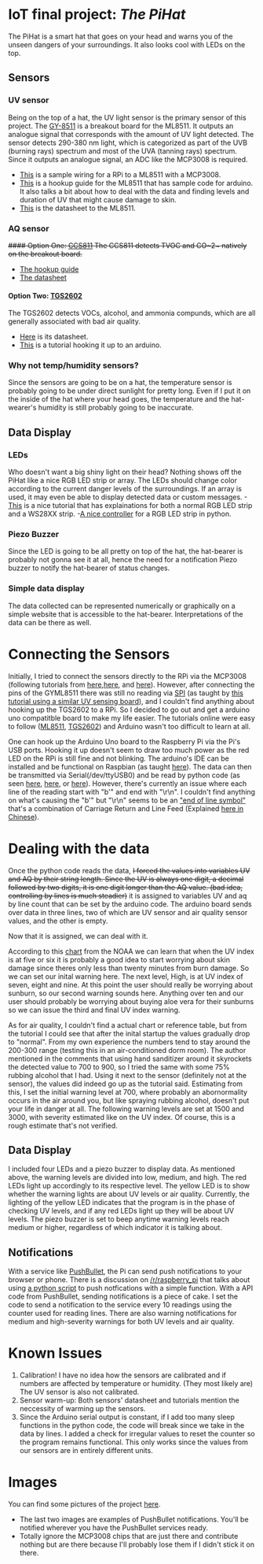 # IoT final project: *The PiHat*
The PiHat is a smart hat that goes on your head and warns you of the unseen dangers of your surroundings. It also looks cool with LEDs on the top.

## Sensors
### UV sensor
Being on the top of a hat, the UV light sensor is the primary sensor of this project. The [GY-8511](https://www.taiwaniot.com.tw/product/gy-8511紫外線感測器模組-gy-ml8511-模擬量輸出uv-sensor-breakout/) is a breakout board for the ML8511. It outputs an analogue signal that corresponds with the amount of UV light detected. The sensor detects 290-380 nm light, which is categorized as part of the UVB (burning rays) spectrum and most of the UVA (tanning rays) spectrum. Since it outputs an analogue signal, an ADC like the MCP3008 is required.
- [This](https://raspberrypi.stackexchange.com/questions/59761/what-would-the-wiring-look-like-for-the-uv-sensor-breakout-ml8511) is a sample wiring for a RPi to a ML8511 with a MCP3008.
- [This](https://learn.sparkfun.com/tutorials/ml8511-uv-sensor-hookup-guide) is a hookup guide for the ML8511 that has sample code for arduino. It also talks a bit about how to deal with the data and finding levels and duration of UV that might cause damage to skin.
- [This](https://cdn.sparkfun.com/datasheets/Sensors/LightImaging/ML8511_3-8-13.pdf) is the datasheet to the ML8511.
### AQ sensor
~~#### Option One: [CCS811](https://www.taiwaniot.com.tw/product/air-quality-breakout-ccs811-voc-數位空氣質量感測器-sparkfun-原裝進口/)
The CCS811 detects TVOC and CO~2~ natively on the breakout board.~~
- [The hookup guide](https://learn.sparkfun.com/tutorials/ccs811-air-quality-breakout-hookup-guide)
- [The datasheet](https://cdn.sparkfun.com/assets/learn_tutorials/1/4/3/CCS811_Datasheet-DS000459.pdf)

#### Option Two: [TGS2602](https://www.taiwaniot.com.tw/product/tgs2602-日本費加羅-voc-空氣品質感測器/)
The TGS2602 detects VOCs, alcohol, and ammonia compunds, which are all generally associated with bad air quality.
- [Here](https://www.amazon.com/clouddrive/share/OPQR85fHlSLRLq2MVJLp52VJJ5YdHZZmYyfDYdrKME?_encoding=UTF8&mgh=1&ref_=cd_ph_share_link_copy) is its datasheet.
- [This](https://lafudo.blogspot.tw/2013/11/arduino-tgs2602.html) is a tutorial hooking it up to an arduino.
### Why not temp/humidity sensors?
Since the sensors are going to be on a hat, the temperature sensor is probably going to be under direct sunlight for pretty long. Even if I put it on the inside of the hat where your head goes, the temperature and the hat-wearer's humidity is still probably going to be inaccurate.
## Data Display
### LEDs
Who doesn't want a big shiny light on their head? Nothing shows off the PiHat like a nice RGB LED strip or array. The LEDs should change color according to the current danger levels of the surroundings. If an array is used, it may even be able to display detected data or custom messages.
-[This](https://dordnung.de/raspberrypi-ledstrip/) is a nice tutorial that has explainations for both a normal RGB LED strip and a WS28XX strip.
-[A nice controller](https://github.com/michaeljtbrooks/raspiled) for a RGB LED strip in python.
### Piezo Buzzer
Since the LED is going to be all pretty on top of the hat, the hat-bearer is probably not gonna see it at all, hence the need for a notification Piezo buzzer to notify the hat-bearer of status changes.
### Simple data display
The data collected can be represented numerically or graphically on a simple website that is accessible to the hat-bearer. Interpretations of the data can be there as well.

# Connecting the Sensors
Initially, I tried to connect the sensors directly to the RPi via the MCP3008 (following tutorials from [here](https://chtseng.wordpress.com/2016/06/08/樹莓派讀取類比資訊-mcp3008/),[here](https://learn.adafruit.com/raspberry-pi-analog-to-digital-converters/mcp3008), and [here](https://atceiling.blogspot.com/2014/04/raspberry-pi-mcp3008.html)). However, after connecting the pins of the GYML8511 there was still no reading via [SPI](https://pinout.xyz/pinout/spi) (as taught by [this tutorial using a similar UV sensing board](https://youtu.be/Rv7Ni9H97S8)), and I couldn't find anything about hooking up the TGS2602 to a RPi. So I decided to go out and get a arduino uno compatitble board to make my life easier. The tutorials online were easy to follow ([ML8511](https://learn.sparkfun.com/tutorials/ml8511-uv-sensor-hookup-guide), [TGS2602](https://lafudo.blogspot.com/2013/11/arduino-tgs2602.html)) and Arduino wasn't too difficult to learn at all.

One can hook up the Arduino Uno board to the Raspberry Pi via the Pi's USB ports. Hooking it up doesn't seem to draw too much power as the red LED on the RPi is still fine and not blinking. The arduino's IDE can be installed and be functional on Raspbian (as taught [here](https://www.raspberrypi.org/magpi/program-arduino-uno-raspberry-pi/)). The data can then be transmitted via Serial(/dev/ttyUSB0) and be read by python code (as seen [here](https://diyprojects.io/python-code-read-serial-port-raspberry-pi/), [here](http://www.meccanismocomplesso.org/en/controlling-arduino-raspberry-pi/), or [here](http://www.instructables.com/id/Read-and-write-from-serial-port-with-Raspberry-Pi/)). However, there's currently an issue where each line of the reading start with "b'" and end with "\r\n". I couldn't find anything on what's causing the "b'" but "\r\n" seems to be an ["end of line symbol"](https://stackoverflow.com/questions/15433188/r-n-r-n-what-is-the-difference-between-them) that's a combination of Carriage Return and Line Feed (Explained [here in Chinese](http://seacatcry.pixnet.net/blog/post/13732061-【轉貼】\r\n和\n的差異)).


# Dealing with the data
Once the python code reads the data, ~~I forced the values into variables UV and AQ by their string length. Since the UV is always one digit, a decimal followed by two digits, it is one digit longer than the AQ value. (bad idea, controlling by lines is much steadier)~~ it is assigned to variables UV and aq by line count that can be set by the arduino code. The arduino board sends over data in three lines, two of which are UV sensor and air quality sensor values, and the other is empty.

Now that it is assigned, we can deal with it.

According to this [chart](https://cdn.sparkfun.com/assets/learn_tutorials/2/0/6/min2brn.gif) from the NOAA we can learn that when the UV index is at five or six it is probably a good idea to start worrying about skin damage since theres only less than twenty minutes from burn damage. So we can set our inital warning here. The next level, High, is at UV index of seven, eight and nine. At this point the user should really be worrying about sunburn, so our second warning sounds here. Anything over ten and our user should probably be worrying about buying aloe vera for their sunburns so we can issue the third and final UV index warning.

As for air quality, I couldn't find a actual chart or reference table, but from the tutorial I could see that after the inital startup the values gradually drop to "normal". From my own experience the numbers tend to stay around the 200-300 range (testing this in an air-conditioned dorm room). The author mentioned in the comments that using hand sanditizer around it skyrockets the detected value to 700 to 900, so I tried the same with some 75% rubbing alcohol that I had. Using it next to the sensor (definitely not at the sensor), the values did indeed go up as the tutorial said. Estimating from this, I set the initial warning level at 700, where probably an abornormality occurs in the air around you, but like spraying rubbing alcohol, doesn't put your life in danger at all. The following warning levels are set at 1500 and 3000, with severity estimated like on the UV index. Of course, this is a rough estimate that's not verified.

## Data Display
I included four LEDs and a piezo buzzer to display data. As mentioned above, the warning levels are divided into low, medium, and high. The red LEDs light up accordingly to its respective level. The yellow LED is to show whether the warning lights are about UV levels or air quality. Currently, the lighting of the yellow LED indicates that the program is in the phase of checking UV levels, and if any red LEDs light up they will be about UV levels. The piezo buzzer is set to beep anytime warning levels reach medium or higher, regardless of which indicator it is talking about.

## Notifications
With a service like [PushBullet](https://www.pushbullet.com), the Pi can send push notifications to your browser or phone. There is a discussion on [/r/raspberry_pi](https://www.reddit.com/r/raspberry_pi/) that talks about using [a python script](https://www.reddit.com/r/raspberry_pi/comments/2yomdx/send_push_message_from_raspberry_pi_using_simple/) to push notfications with a simple function. With a API code from PushBullet, sending notifications is a piece of cake. I set the code to send a notification to the service every 10 readings using the counter used for reading lines. There are also warning notifications for medium and high-severity warnings for both UV levels and air quality.

# Known Issues
1. Calibration! I have no idea how the sensors are calibrated and if numbers are affected by temperature or humidity. (They most likely are) The UV sensor is also not calibrated.
2. Sensor warm-up: Both sensors' datasheet and tutorials mention the neccessity of warming up the sensors.
3. Since the Arduino serial output is constant, if I add too many sleep functions in the python code, the code will break since we take in the data by lines. I added a check for irregular values to reset the counter so the program remains functional. This only works since the values from our sensors are in entirely different units.

# Images
You can find some pictures of the project [here](https://imgur.com/gallery/9UI624L).
- The last two images are examples of PushBullet notifications. You'll be notified wherever you have the PushBullet services ready.
- Totally ignore the MCP3008 chips that are just there and contribute nothing but are there because I'll probably lose them if I didn't stick it on there.
